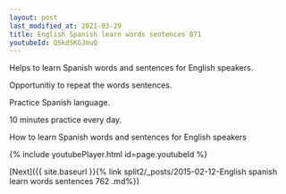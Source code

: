 ```yaml
---
layout: post
last_modified_at: 2021-03-29
title: English Spanish learn words sentences 871 
youtubeId: QSkdSKGJmuQ
---
```

 
 
Helps to learn Spanish words and sentences for English speakers.

Opportunitiy to repeat the words sentences. 

Practice Spanish language. 
 
10 minutes practice every day. 
 
How to learn Spanish words and sentences for English speakers 
 
{% include youtubePlayer.html id=page.youtubeId %}
 
 
[Next]({{ site.baseurl }}{% link  split2/_posts/2015-02-12-English spanish learn words sentences 762 .md%})
 
